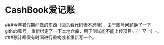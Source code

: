 # CashBook爱记账
###今年暑假期间做的东西（回头看代码惨不忍睹），由于账号问题换了一下github账号，重新绑定了一下本地仓库，用于测试能不能上传项目╮(╯▽╰)╭。
###预计寒假有时间进行重构或者重新写一个。
